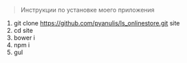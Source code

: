 > Инструкции по установке моего приложения  
1. git clone https://github.com/pyanulis/ls_onlinestore.git site  
2. cd site  
3. bower i  
4. npm i  
5. gul  